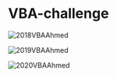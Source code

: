 # VBA-challenge

![2018VBAAhmed](https://user-images.githubusercontent.com/123120798/218890471-ed8fdc79-fef1-477b-8c06-75a790b570f1.png)

![2019VBAAhmed](https://user-images.githubusercontent.com/123120798/218890489-fd4f9051-8fb6-4a3d-92c6-2ca73d92bc4f.png)

![2020VBAAhmed](https://user-images.githubusercontent.com/123120798/218890506-802895de-8f22-4a34-b665-ad272f74fe91.png)
